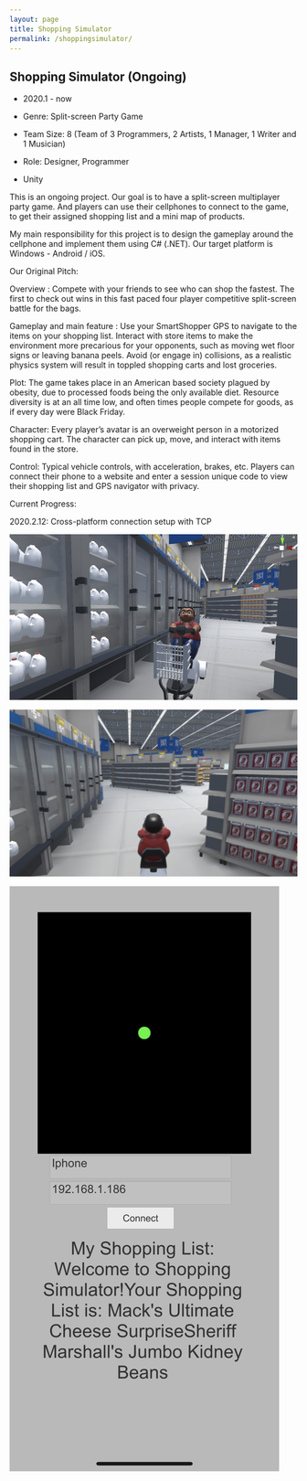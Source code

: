 ```yaml
---
layout: page
title: Shopping Simulator
permalink: /shoppingsimulator/
---
```




## Shopping Simulator (Ongoing)

 - 2020.1 - now

 - Genre: Split-screen Party Game

 - Team Size: 8 (Team of 3 Programmers, 2 Artists, 1 Manager, 1 Writer and 1 Musician)

 - Role: Designer, Programmer

 - Unity

This is an ongoing project. Our goal is to have a split-screen multiplayer party game. And players can use their cellphones to connect to the game, to get their assigned shopping list and a mini map of products.

My main responsibility for this project is to design the gameplay around the cellphone and implement them using C# (.NET). Our target platform is Windows - Android / iOS.

Our Original Pitch:

Overview : Compete with your friends to see who can shop the fastest. The first to check out wins in this fast paced four player competitive split-screen battle for the bags.

Gameplay and main feature : Use your SmartShopper GPS to navigate to the items on your shopping list. Interact with store items to make the environment more precarious for your opponents, such as moving wet floor signs or leaving banana peels.  Avoid (or engage in) collisions, as a realistic physics system will result in toppled shopping carts and lost groceries.

Plot: The game takes place in an American based society plagued by obesity, due to processed foods being the only available diet. Resource diversity is at an all time low, and often times people compete for goods, as if every day were Black Friday. 

Character: Every player’s avatar is an overweight person in a motorized shopping cart. The character can pick up, move, and interact with items found in the store. 

Control: Typical vehicle controls, with acceleration, brakes, etc. Players can connect their phone to a website and enter a session unique code to view their shopping list and GPS navigator with privacy.

Current Progress:

2020.2.12: Cross-platform connection setup with TCP

![](./img/SS3.jpg)

![](./img/SS.png)

![](./img/SS2.png)